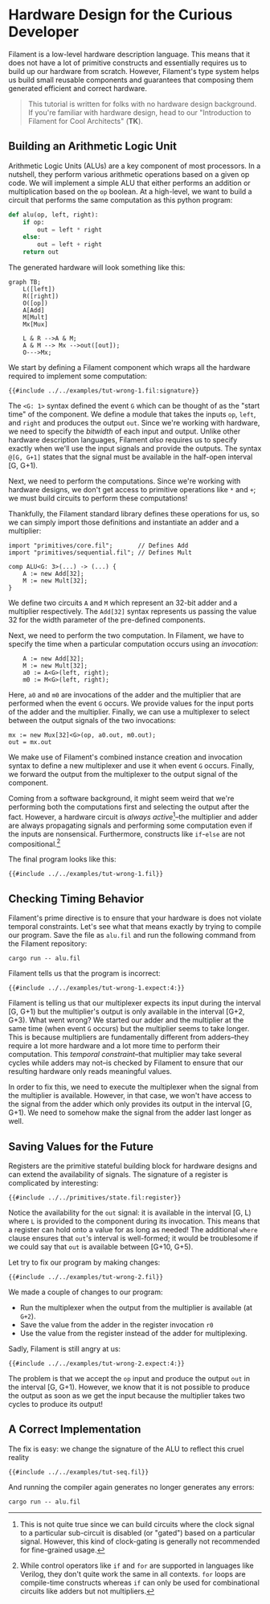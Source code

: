 # Hardware Design for the Curious Developer

Filament is a low-level hardware description language. This means that it does not have a lot of primitive constructs and essentially requires us to build up our hardware from scratch. However, Filament's type system helps us build small reusable components and guarantees that composing them generated efficient and correct hardware.

> This tutorial is written for folks with no hardware design background. If you're familiar with hardware design, head to our "Introduction to Filament for Cool Architects" (**TK**).

## Building an Arithmetic Logic Unit

Arithmetic Logic Units (ALUs) are a key component of most processors. In a nutshell, they perform various arithmetic operations based on a given op code. We will implement a simple ALU that either performs an addition or multiplication based on the `op` boolean. At a high-level, we want to build a circuit that performs the same computation as this python program:

```python
def alu(op, left, right):
    if op:
        out = left * right
    else:
        out = left + right
    return out
```

The generated hardware will look something like this:
```mermaid
graph TB;
    L([left])
    R([right])
    O([op])
    A[Add]
    M[Mult]
    Mx[Mux]

    L & R -->A & M;
    A & M --> Mx -->out([out]);
    O--->Mx;
```

We start by defining a Filament component which wraps all the hardware required to implement some computation:
```
{{#include ../../examples/tut-wrong-1.fil:signature}}
```

The `<G: 1>` syntax defined the event `G` which can be thought of as the "start time" of the component.
We define a module that takes the inputs `op`, `left`, and `right` and produces the output `out`.
Since we're working with hardware, we need to specify the *bitwidth* of each input and output.
Unlike other hardware description languages, Filament *also* requires us to specify exactly when we'll use the input signals and provide the outputs. The syntax `@[G, G+1]` states that the signal must be available in the half-open interval [G, G+1).

Next, we need to perform the computations. Since we're working with hardware designs, we don't get access to primitive operations like `*` and `+`; we must build circuits to perform these computations!

Thankfully, the Filament standard library defines these operations for us, so we can simply import those definitions and instantiate an adder and a multiplier:
```
import "primitives/core.fil";       // Defines Add
import "primitives/sequential.fil"; // Defines Mult

comp ALU<G: 3>(...) -> (...) {
    A := new Add[32];
    M := new Mult[32];
}
```

We define two circuits `A` and `M` which represent an 32-bit adder and a multiplier respectively. The `Add[32]` syntax represents us passing the value 32 for the width parameter of the pre-defined components.

Next, we need to perform the two computation. In Filament, we have to specify the time when a particular computation occurs using an *invocation*:
```
    A := new Add[32];
    M := new Mult[32];
    a0 := A<G>(left, right);
    m0 := M<G>(left, right);
```

Here, `a0` and `m0` are invocations of the adder and the multiplier that are performed when the event `G` occurs. We provide values for the input ports of the adder and the multiplier. Finally, we can use a multiplexer to select between the output signals of the two invocations:
```
mx := new Mux[32]<G>(op, a0.out, m0.out);
out = mx.out
```

We make use of Filament's combined instance creation and invocation syntax to define a new multiplexer and use it when event `G` occurs. Finally, we forward the output from the multiplexer to the output signal of the component.

Coming from a software background, it might seem weird that we're performing both the computations first and selecting the output after the fact. However, a hardware circuit is *always active*[^clock-gating]–the multiplier and adder are always propagating signals and performing some computation even if the inputs are nonsensical. Furthermore, constructs like `if`-`else` are not compositional.[^control-comp]

The final program looks like this:
```
{{#include ../../examples/tut-wrong-1.fil}}
```

## Checking Timing Behavior

Filament's prime directive is to ensure that your hardware is does not violate temporal constraints.
Let's see what that means exactly by trying to compile our program.
Save the file as `alu.fil` and run the following command from the Filament repository:
```
cargo run -- alu.fil
```

Filament tells us that the program is incorrect:
```
{{#include ../../examples/tut-wrong-1.expect:4:}}
```

Filament is telling us that our multiplexer expects its input during the interval [G, G+1) but the multiplier's output is only available in the interval [G+2, G+3).
What went wrong? We started our adder and the multiplier at the same time (when event `G` occurs) but the multiplier seems to take longer.
This is because multipliers are fundamentally different from adders–they require a lot more hardware and a lot more time to perform their computation.
This *temporal constraint*–that multiplier may take several cycles while adders may not–is checked by Filament to ensure that our resulting hardware only reads meaningful values.

In order to fix this, we need to execute the multiplexer when the signal from the multiplier is available. However, in that case, we won't have access to the signal from the adder which only provides its output in the interval [G, G+1). We need to somehow make the signal from the adder last longer as well.

## Saving Values for the Future

Registers are the primitive stateful building block for hardware designs and can extend the availability of signals. The signature of a register is complicated by interesting:
```
{{#include ../../primitives/state.fil:register}}
```

Notice the availability for the `out` signal: it is available in the interval [G, L) where `L` is provided to the component during its invocation.
This means that a register can hold onto a value for as long as needed!
The additional `where` clause ensures that `out`'s interval is well-formed; it would be troublesome if we could say that `out` is available between [G+10, G+5).

Let try to fix our program by making changes:
```
{{#include ../../examples/tut-wrong-2.fil}}
```
We made a couple of changes to our program:
- Run the multiplexer when the output from the multiplier is available (at `G+2`).
- Save the value from the adder in the register invocation `r0`
- Use the value from the register instead of the adder for multiplexing.


Sadly, Filament is still angry at us:
```
{{#include ../../examples/tut-wrong-2.expect:4:}}
```

The problem is that we accept the `op` input and produce the output `out` in the interval [G, G+1). However, we know that it is not possible to produce the output as soon as we get the input because the multiplier takes two cycles to produce its output!

## A Correct Implementation

The fix is easy: we change the signature of the ALU to reflect this cruel reality
```
{{#include ../../examples/tut-seq.fil}}
```

And running the compiler again generates no longer generates any errors:
```
cargo run -- alu.fil
```


[^clock-gating]: This is not quite true since we can build circuits where the clock signal to a particular sub-circuit is disabled (or "gated") based on a particular signal. However, this kind of clock-gating is generally not recommended for fine-grained usage.

[^control-comp]: While control operators like `if` and `for` are supported in languages like Verilog, they don't quite work the same in all contexts. `for` loops are compile-time constructs whereas `if` can only be used for combinational circuits like adders but not multipliers.